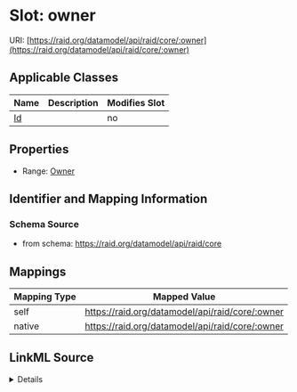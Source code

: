 

# Slot: owner



URI: [https://raid.org/datamodel/api/raid/core/:owner](https://raid.org/datamodel/api/raid/core/:owner)



<!-- no inheritance hierarchy -->





## Applicable Classes

| Name | Description | Modifies Slot |
| --- | --- | --- |
| [Id](../classes/Id.md) |  |  no  |







## Properties

* Range: [Owner](../classes/Owner.md)





## Identifier and Mapping Information







### Schema Source


* from schema: https://raid.org/datamodel/api/raid/core




## Mappings

| Mapping Type | Mapped Value |
| ---  | ---  |
| self | https://raid.org/datamodel/api/raid/core/:owner |
| native | https://raid.org/datamodel/api/raid/core/:owner |




## LinkML Source

<details>
```yaml
name: owner
from_schema: https://raid.org/datamodel/api/raid/core
rank: 1000
alias: owner
owner: Id
domain_of:
- Id
range: Owner

```
</details>